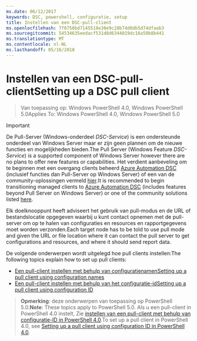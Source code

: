 ```yaml
---
ms.date: 06/12/2017
keywords: DSC, powershell, configuratie, setup
title: Instellen van een DSC-pull-client
ms.openlocfilehash: 7f8758bd7145518e30e9c28b74d0db5d74dfaab3
ms.sourcegitcommit: 54534635eedacf531d8d6344019dc16a50b8b441
ms.translationtype: MT
ms.contentlocale: nl-NL
ms.lasthandoff: 05/16/2018
---
```

# <a name="setting-up-a-dsc-pull-client"></a><span data-ttu-id="35c0e-103">Instellen van een DSC-pull-client</span><span class="sxs-lookup"><span data-stu-id="35c0e-103">Setting up a DSC pull client</span></span>

> <span data-ttu-id="35c0e-104">Van toepassing op: Windows PowerShell 4.0, Windows PowerShell 5.0</span><span class="sxs-lookup"><span data-stu-id="35c0e-104">Applies To: Windows PowerShell 4.0, Windows PowerShell 5.0</span></span>

> [!IMPORTANT]
> <span data-ttu-id="35c0e-105">De Pull-Server (Windows-onderdeel *DSC-Service*) is een ondersteunde onderdeel van Windows Server maar er zijn geen plannen om de nieuwe functies en mogelijkheden bieden.</span><span class="sxs-lookup"><span data-stu-id="35c0e-105">The Pull Server (Windows Feature *DSC-Service*) is a supported component of Windows Server however there are no plans to offer new features or capabilities.</span></span> <span data-ttu-id="35c0e-106">Het verdient aanbeveling om te beginnen met een overgang clients beheerd [Azure Automation DSC](/azure/automation/automation-dsc-getting-started) (inclusief functies dan Pull-Server op Windows Server) of een van de community-oplossingen vermeld [hier](pullserver.md#community-solutions-for-pull-service).</span><span class="sxs-lookup"><span data-stu-id="35c0e-106">It is recommended to begin transitioning managed clients to [Azure Automation DSC](/azure/automation/automation-dsc-getting-started) (includes features beyond Pull Server on Windows Server) or one of the community solutions listed [here](pullserver.md#community-solutions-for-pull-service).</span></span>

<span data-ttu-id="35c0e-107">Elk doelknooppunt heeft adviseert het gebruik van pull-modus en de URL of bestandslocatie opgegeven waarbij u kunt contact opnemen met de pull-server om op te halen van configuraties en resources en rapportgegevens moet worden verzonden.</span><span class="sxs-lookup"><span data-stu-id="35c0e-107">Each target node has to be told to use pull mode and given the URL or file location where it can contact the pull server to get configurations and resources, and where it should send report data.</span></span>

<span data-ttu-id="35c0e-108">De volgende onderwerpen wordt uitgelegd hoe pull clients instellen:</span><span class="sxs-lookup"><span data-stu-id="35c0e-108">The following topics explain how to set up pull clients:</span></span>

* [<span data-ttu-id="35c0e-109">Een pull-client instellen met behulp van configuratienamen</span><span class="sxs-lookup"><span data-stu-id="35c0e-109">Setting up a pull client using configuration names</span></span>](pullClientConfigNames.md)
* [<span data-ttu-id="35c0e-110">Een pull-client instellen met behulp van het configuratie-id</span><span class="sxs-lookup"><span data-stu-id="35c0e-110">Setting up a pull client using configuration ID</span></span>](pullClientConfigID.md)

> <span data-ttu-id="35c0e-111">**Opmerking**: deze onderwerpen van toepassing op PowerShell 5.0.</span><span class="sxs-lookup"><span data-stu-id="35c0e-111">**Note**: These topics apply to PowerShell 5.0.</span></span> <span data-ttu-id="35c0e-112">Als u een pull-client in PowerShell 4.0 instelt, Zie [instellen van een pull-client met behulp van configuratie-ID in PowerShell 4.0](pullClientConfigID4.md).</span><span class="sxs-lookup"><span data-stu-id="35c0e-112">To set up a pull client in PowerShell 4.0, see [Setting up a pull client using configuration ID in PowerShell 4.0](pullClientConfigID4.md).</span></span>